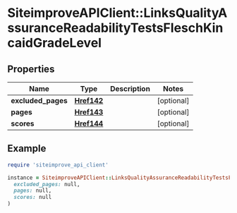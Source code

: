 # SiteimproveAPIClient::LinksQualityAssuranceReadabilityTestsFleschKincaidGradeLevel

## Properties

| Name | Type | Description | Notes |
| ---- | ---- | ----------- | ----- |
| **excluded_pages** | [**Href142**](Href142.md) |  | [optional] |
| **pages** | [**Href143**](Href143.md) |  | [optional] |
| **scores** | [**Href144**](Href144.md) |  | [optional] |

## Example

```ruby
require 'siteimprove_api_client'

instance = SiteimproveAPIClient::LinksQualityAssuranceReadabilityTestsFleschKincaidGradeLevel.new(
  excluded_pages: null,
  pages: null,
  scores: null
)
```

